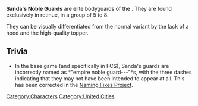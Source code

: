 **Sanda's Noble Guards** are elite bodyguards of the [](03%20-%20Projects%20&%20Wikis/Kenshi/Kenshi%20Wiki/Kenshi%20Wiki%20Template/United_Cities.md). They are found exclusively in [](Lady_Sanda.md) retinue, in a group of 5 to 8.

They can be visually differentiated from the normal [](Hooded_Empire_Noble_Guard.md) variant by the lack of a
hood and the high-quality topper. 

## Trivia

- In the base game (and specifically in FCS), Sanda's guards are
  incorrectly named as *"empire noble guard---"*s, with the three dashes
  indicating that they may not have been intended to appear at all. This
  has been corrected in the [Naming Fixes
  Project](https://steamcommunity.com/sharedfiles/filedetails/?id=2277236149).

[Category:Characters](Category:Characters "wikilink") [Category:United
Cities](Category:United_Cities "wikilink")